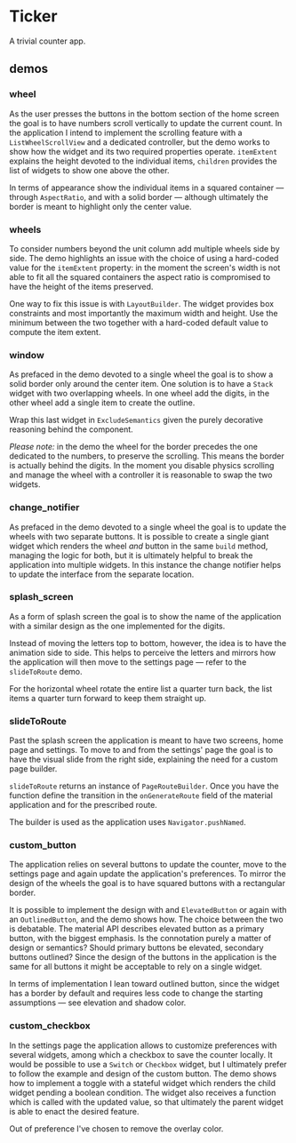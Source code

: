 # Ticker

A trivial counter app.

## demos

### wheel

As the user presses the buttons in the bottom section of the home screen the goal is to have numbers scroll vertically to update the current count. In the application I intend to implement the scrolling feature with a `ListWheelScrollView` and a dedicated controller, but the demo works to show how the widget and its two required properties operate. `itemExtent` explains the height devoted to the individual items, `children` provides the list of widgets to show one above the other.

In terms of appearance show the individual items in a squared container — through `AspectRatio`, and with a solid border — although ultimately the border is meant to highlight only the center value.

### wheels

To consider numbers beyond the unit column add multiple wheels side by side. The demo highlights an issue with the choice of using a hard-coded value for the `itemExtent` property: in the moment the screen's width is not able to fit all the squared containers the aspect ratio is compromised to have the height of the items preserved.

One way to fix this issue is with `LayoutBuilder`. The widget provides box constraints and most importantly the maximum width and height. Use the minimum between the two together with a hard-coded default value to compute the item extent.

### window

As prefaced in the demo devoted to a single wheel the goal is to show a solid border only around the center item. One solution is to have a `Stack` widget with two overlapping wheels. In one wheel add the digits, in the other wheel add a single item to create the outline.

Wrap this last widget in `ExcludeSemantics` given the purely decorative reasoning behind the component.

_Please note:_ in the demo the wheel for the border precedes the one dedicated to the numbers, to preserve the scrolling. This means the border is actually behind the digits. In the moment you disable physics scrolling and manage the wheel with a controller it is reasonable to swap the two widgets.

### change_notifier

As prefaced in the demo devoted to a single wheel the goal is to update the wheels with two separate buttons. It is possible to create a single giant widget which renders the wheel _and_ button in the same `build` method, managing the logic for both, but it is ultimately helpful to break the application into multiple widgets. In this instance the change notifier helps to update the interface from the separate location.

### splash_screen

As a form of splash screen the goal is to show the name of the application with a similar design as the one implemented for the digits.

Instead of moving the letters top to bottom, however, the idea is to have the animation side to side. This helps to perceive the letters and mirrors how the application will then move to the settings page — refer to the `slideToRoute` demo.

For the horizontal wheel rotate the entire list a quarter turn back, the list items a quarter turn forward to keep them straight up.

### slideToRoute

Past the splash screen the application is meant to have two screens, home page and settings. To move to and from the settings' page the goal is to have the visual slide from the right side, explaining the need for a custom page builder.

`slideToRoute` returns an instance of `PageRouteBuilder`. Once you have the function define the transition in the `onGenerateRoute` field of the material application and for the prescribed route.

The builder is used as the application uses `Navigator.pushNamed`.

### custom_button

The application relies on several buttons to update the counter, move to the settings page and again update the application's preferences. To mirror the design of the wheels the goal is to have squared buttons with a rectangular border.

It is possible to implement the design with and `ElevatedButton` or again with an `OutlinedButton`, and the demo shows how. The choice between the two is debatable. The material API describes elevated button as a primary button, with the biggest emphasis. Is the connotation purely a matter of design or semantics? Should primary buttons be elevated, secondary buttons outlined? Since the design of the buttons in the application is the same for all buttons it might be acceptable to rely on a single widget.

In terms of implementation I lean toward outlined button, since the widget has a border by default and requires less code to change the starting assumptions — see elevation and shadow color.

### custom_checkbox

In the settings page the application allows to customize preferences with several widgets, among which a checkbox to save the counter locally. It would be possible to use a `Switch` or `Checkbox` widget, but I ultimately prefer to follow the example and design of the custom button. The demo shows how to implement a toggle with a stateful widget which renders the child widget pending a boolean condition. The widget also receives a function which is called with the updated value, so that ultimately the parent widget is able to enact the desired feature.

Out of preference I've chosen to remove the overlay color.
